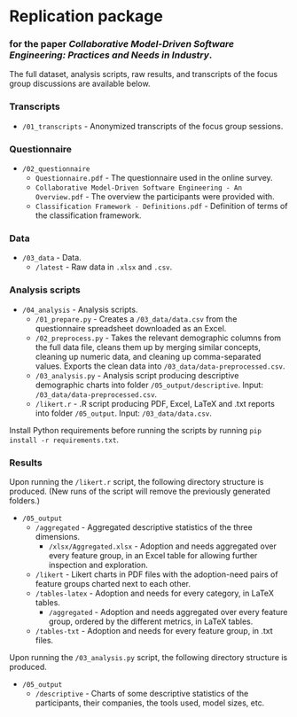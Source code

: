 # Replication package
### for the paper _Collaborative Model-Driven Software Engineering: Practices and Needs in Industry_.

The full dataset, analysis scripts, raw results, and transcripts of the focus group discussions are available below.

### Transcripts
* `/01_transcripts` -  Anonymized transcripts of the focus group sessions.


### Questionnaire
* `/02_questionnaire`
   * `Questionnaire.pdf` - The questionnaire used in the online survey.
   * `Collaborative Model-Driven Software Engineering - An Overview.pdf` - The overview the participants were provided with.
   * `Classification Framework - Definitions.pdf` - Definition of terms of the classification framework.

### Data

* `/03_data` - Data.
   * `/latest` - Raw data in `.xlsx` and `.csv`.

### Analysis scripts

* `/04_analysis` - Analysis scripts.
   * `/01_prepare.py` - Creates a `/03_data/data.csv` from the questionnaire spreadsheet downloaded as an Excel.
   * `/02_preprocess.py` - Takes the relevant demographic columns from the full data file, cleans them up by merging similar concepts, cleaning up numeric data, and cleaning up comma-separated values. Exports the clean data into `/03_data/data-preprocessed.csv`.
   * `/03_analysis.py` - Analysis script producing descriptive demographic charts into folder `/05_output/descriptive`. Input: `/03_data/data-preprocessed.csv`.
   * `/likert.r` - .R script producing PDF, Excel, LaTeX and .txt reports into folder `/05_output`. Input: `/03_data/data.csv`.

Install Python requirements before running the scripts by running `pip install -r requirements.txt`.

### Results

Upon running the `/likert.r` script, the following directory structure is produced. (New runs of the script will remove the previously generated folders.)
* `/05_output`
   * `/aggregated` - Aggregated descriptive statistics of the three dimensions.
      * `/xlsx/Aggregated.xlsx` - Adoption and needs aggregated over every feature group, in an Excel table for allowing further inspection and exploration.
   * `/likert` - Likert charts in PDF files with the adoption-need pairs of feature groups charted next to each other.
   * `/tables-latex` - Adoption and needs for every category, in LaTeX tables.
      * `/aggregated` - Adoption and needs aggregated over every feature group, ordered by the different metrics, in LaTeX tables.
   * `/tables-txt` - Adoption and needs for every feature group, in .txt files.

Upon running the `/03_analysis.py` script, the following directory structure is produced.
* `/05_output`
   * `/descriptive` - Charts of some descriptive statistics of the participants, their companies, the tools used, model sizes, etc.

